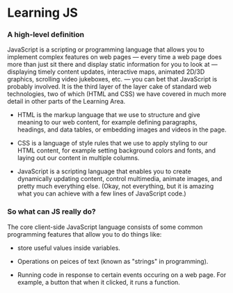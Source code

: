 # Learning JS

### A high-level definition

JavaScript is a scripting or programming language that allows you to implement complex features on web pages — every time a web page does more than just sit there and display static information for you to look at — displaying timely content updates, interactive maps, animated 2D/3D graphics, scrolling video jukeboxes, etc. — you can bet that JavaScript is probably involved. It is the third layer of the layer cake of standard web technologies, two of which (HTML and CSS) we have covered in much more detail in other parts of the Learning Area. 

* HTML is the markup language that we use to structure and give meaning to our web content, for example defining paragraphs, headings, and data tables, or embedding images and videos in the page.

* CSS is a language of style rules that we use to apply styling to our HTML content, for example setting background colors and fonts, and laying out our content in multiple columns.

* JavaScript is a scripting language that enables you to create dynamically updating content, control multimedia, animate images, and pretty much everything else. (Okay, not everything, but it is amazing what you can achieve with a few lines of JavaScript code.)


### So what can JS really do?
The core client-side JavaScript language consists of some common programming features that allow you to do things like: 

* store useful values inside variables. 

* Operations on peices of text (known as "strings" in programming).

* Running code in response to certain events occuring on a web page. For example, a button that when it clicked, it runs a function.



